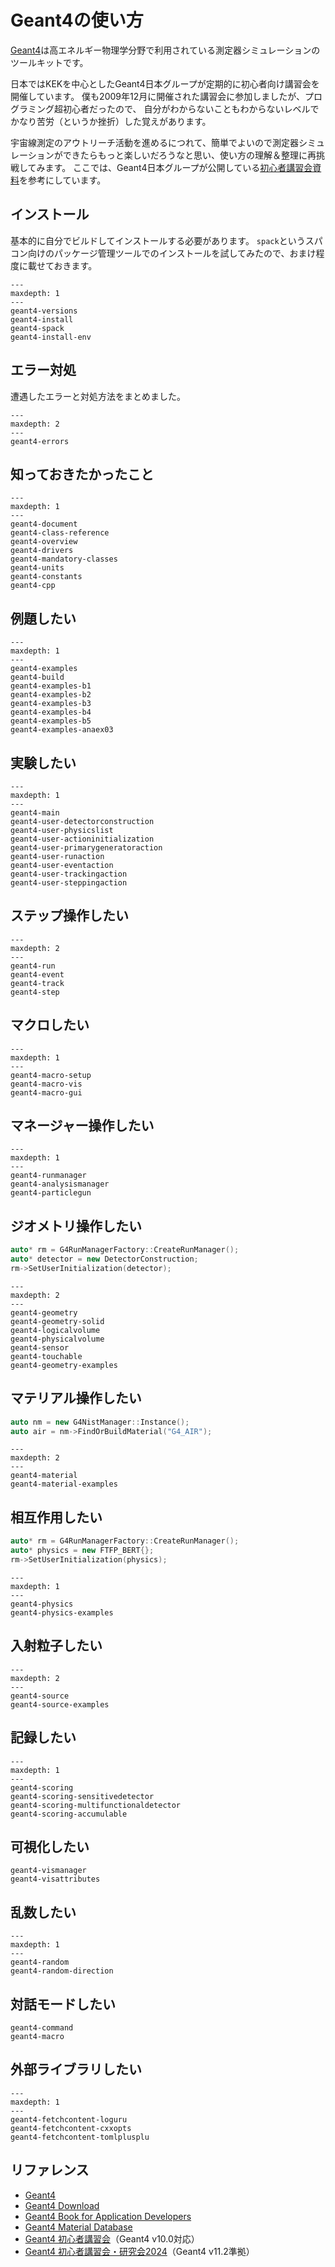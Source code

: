 # Geant4の使い方

[Geant4](https://geant4.org/)は高エネルギー物理学分野で利用されている測定器シミュレーションのツールキットです。

日本ではKEKを中心としたGeant4日本グループが定期的に初心者向け講習会を開催しています。
僕も2009年12月に開催された講習会に参加しましたが、プログラミング超初心者だったので、
自分がわからないこともわからないレベルでかなり苦労（というか挫折）した覚えがあります。

宇宙線測定のアウトリーチ活動を進めるにつれて、簡単でよいので測定器シミュレーションができたらもっと楽しいだろうなと思い、使い方の理解＆整理に再挑戦してみます。
ここでは、Geant4日本グループが公開している[初心者講習会資料](https://wiki.kek.jp/display/geant4/Tutorial+Notes+for+Novice+Users)を参考にしています。

## インストール

基本的に自分でビルドしてインストールする必要があります。
``spack``というスパコン向けのパッケージ管理ツールでのインストールを試してみたので、おまけ程度に載せておきます。

```{toctree}
---
maxdepth: 1
---
geant4-versions
geant4-install
geant4-spack
geant4-install-env
```

## エラー対処

遭遇したエラーと対処方法をまとめました。

```{toctree}
---
maxdepth: 2
---
geant4-errors
```

## 知っておきたかったこと

```{toctree}
---
maxdepth: 1
---
geant4-document
geant4-class-reference
geant4-overview
geant4-drivers
geant4-mandatory-classes
geant4-units
geant4-constants
geant4-cpp
```

## 例題したい

```{toctree}
---
maxdepth: 1
---
geant4-examples
geant4-build
geant4-examples-b1
geant4-examples-b2
geant4-examples-b3
geant4-examples-b4
geant4-examples-b5
geant4-examples-anaex03
```

## 実験したい

```{toctree}
---
maxdepth: 1
---
geant4-main
geant4-user-detectorconstruction
geant4-user-physicslist
geant4-user-actioninitialization
geant4-user-primarygeneratoraction
geant4-user-runaction
geant4-user-eventaction
geant4-user-trackingaction
geant4-user-steppingaction
```

## ステップ操作したい

```{toctree}
---
maxdepth: 2
---
geant4-run
geant4-event
geant4-track
geant4-step
```

## マクロしたい

```{toctree}
---
maxdepth: 1
---
geant4-macro-setup
geant4-macro-vis
geant4-macro-gui
```

## マネージャー操作したい

```{toctree}
---
maxdepth: 1
---
geant4-runmanager
geant4-analysismanager
geant4-particlegun
```

## ジオメトリ操作したい

```cpp
auto* rm = G4RunManagerFactory::CreateRunManager();
auto* detector = new DetectorConstruction;
rm->SetUserInitialization(detector);
```

```{toctree}
---
maxdepth: 2
---
geant4-geometry
geant4-geometry-solid
geant4-logicalvolume
geant4-physicalvolume
geant4-sensor
geant4-touchable
geant4-geometry-examples
```

## マテリアル操作したい

```cpp
auto nm = new G4NistManager::Instance();
auto air = nm->FindOrBuildMaterial("G4_AIR");
```

```{toctree}
---
maxdepth: 2
---
geant4-material
geant4-material-examples
```

## 相互作用したい

```cpp
auto* rm = G4RunManagerFactory::CreateRunManager();
auto* physics = new FTFP_BERT{};
rm->SetUserInitialization(physics);
```

```{toctree}
---
maxdepth: 1
---
geant4-physics
geant4-physics-examples
```

## 入射粒子したい

```{toctree}
---
maxdepth: 2
---
geant4-source
geant4-source-examples
```

## 記録したい

```{toctree}
---
maxdepth: 1
---
geant4-scoring
geant4-scoring-sensitivedetector
geant4-scoring-multifunctionaldetector
geant4-scoring-accumulable
```

## 可視化したい

```{toctree}
geant4-vismanager
geant4-visattributes
```

## 乱数したい

```{toctree}
---
maxdepth: 1
---
geant4-random
geant4-random-direction
```

## 対話モードしたい

```{toctree}
geant4-command
geant4-macro
```

## 外部ライブラリしたい

```{toctree}
---
maxdepth: 1
---
geant4-fetchcontent-loguru
geant4-fetchcontent-cxxopts
geant4-fetchcontent-tomlplusplu
```

## リファレンス

- [Geant4](https://geant4.web.cern.ch/)
- [Geant4 Download](https://geant4.web.cern.ch/download/)
- [Geant4 Book for Application Developers](https://geant4-userdoc.web.cern.ch/UsersGuides/ForApplicationDeveloper/html/index.html)
- [Geant4 Material Database](https://geant4-userdoc.web.cern.ch/UsersGuides/ForApplicationDeveloper/html/Appendix/materialNames.html)
- [Geant4 初心者講習会](https://wiki.kek.jp/display/geant4/Tutorial+Notes+for+Novice+Users)（Geant4 v10.0対応）
- [Geant4 初心者講習会・研究会2024](https://wiki.kek.jp/display/geant4/Geant4+Japanese+Tutorial+for+Detector+Simulation+2024)（Geant4 v11.2準拠）
